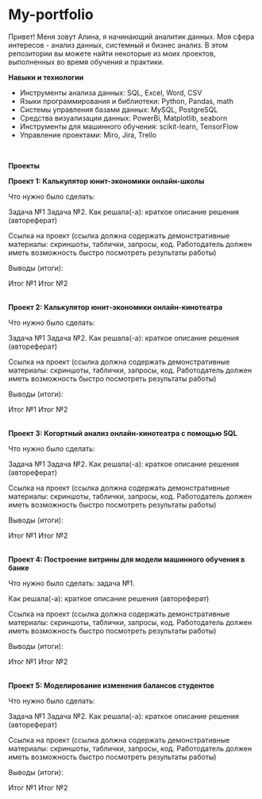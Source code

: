 # My-portfolio

Привет! Меня зовут Алина, я начинающий аналитик данных. Моя сфера интересов - анализ данных, системный и бизнес анализ. В этом репозитории вы можете найти некоторые из моих проектов, выполненных во время обучения и практики.

<b>Навыки и технологии</b>
<br>
- Инструменты анализа данных: SQL, Excel, Word, CSV
- Языки программирования и библиотеки: Python, Pandas, math
- Системы управления базами данных: MySQL, PostgreSQL
- Средства визуализации данных: PowerBi, Matplotlib, seaborn
- Инструменты для машинного обучения: scikit-learn, TensorFlow
- Управление проектами: Miro, Jira, Trello
</br>

<b>Проекты</b>
<br>

<b>Проект 1: Калькулятор юнит-экономики онлайн-школы</b>


Что нужно было сделать:

Задача №1
Задача №2.
Как решала(-а): краткое описание решения (автореферат)

Ссылка на проект (ссылка должна содержать демонстративные материалы: скриншоты, таблички, запросы, код. Работодатель должен иметь возможность быстро посмотреть результаты работы)

Выводы (итоги):

Итог №1
Итог №2
</br>
<br>

<b>Проект 2: Калькулятор юнит-экономики онлайн-кинотеатра</b>

Что нужно было сделать:

Задача №1
Задача №2.
Как решала(-а): краткое описание решения (автореферат)

Ссылка на проект (ссылка должна содержать демонстративные материалы: скриншоты, таблички, запросы, код. Работодатель должен иметь возможность быстро посмотреть результаты работы)

Выводы (итоги):

Итог №1
Итог №2
</br>
<br>


<b>Проект 3: Когортный анализ онлайн-кинотеатра с помощью SQL</b>

Что нужно было сделать:

Задача №1
Задача №2.
Как решала(-а): краткое описание решения (автореферат)

Ссылка на проект (ссылка должна содержать демонстративные материалы: скриншоты, таблички, запросы, код. Работодатель должен иметь возможность быстро посмотреть результаты работы)

Выводы (итоги):

Итог №1
Итог №2
</br>
<br>

<b>Проект 4: Построение витрины для модели машинного обучения в банке</b>

Что нужно было сделать: задача №1.

Как решала(-а): краткое описание решения (автореферат)

Ссылка на проект (ссылка должна содержать демонстративные материалы: скриншоты, таблички, запросы, код. Работодатель должен иметь возможность быстро посмотреть результаты работы)

Выводы (итоги):

Итог №1
Итог №2
</br>
<br>

<b>Проект 5: Моделирование изменения балансов студентов</b>

Что нужно было сделать:

Задача №1
Задача №2.
Как решала(-а): краткое описание решения (автореферат)

Ссылка на проект (ссылка должна содержать демонстративные материалы: скриншоты, таблички, запросы, код. Работодатель должен иметь возможность быстро посмотреть результаты работы)

Выводы (итоги):

Итог №1
Итог №2
</br>
